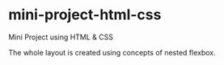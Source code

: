# mini-project-html-css
Mini Project using HTML & CSS

The whole layout is created using concepts of nested flexbox.


